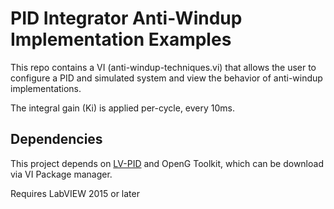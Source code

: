 PID Integrator Anti-Windup Implementation Examples
==================================================

This repo contains a VI (anti-windup-techniques.vi) that allows the user to configure a PID and simulated system and view the behavior of anti-windup implementations.

The integral gain (Ki) is applied per-cycle, every 10ms.

Dependencies
------------

This project depends on [LV-PID](https://github.com/erdosmiller/lv-pid) and OpenG Toolkit, which can be download via VI Package manager.

Requires LabVIEW 2015 or later